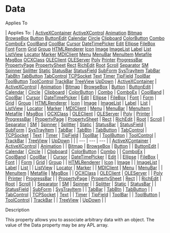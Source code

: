 




<h1 class="heading"><span class="name">Data</span></h1>

Applies To

| Applies To: | [ActiveXContainer](./activexcontainer.md) [ActiveXControl](./activexcontrol.md) [Animation](./animation.md) [Bitmap](./bitmap.md) [BrowseBox](./browsebox.md) [Button](./button.md) [ButtonEdit](./buttonedit.md) [Calendar](./calendar.md) [Circle](./circle.md) [Clipboard](./clipboard.md) [ColorButton](./colorbutton.md) [Combo](./combo.md) [ComboEx](./comboex.md) [CoolBand](./coolband.md) [CoolBar](./coolbar.md) [Cursor](./cursor.md) [DateTimePicker](./datetimepicker.md) [Edit](./edit.md) [Ellipse](./ellipse.md) [FileBox](./filebox.md) [Font](./font.md) [Form](./form.md) [Grid](./grid.md) [Group](./group.md) [HTMLRenderer](./htmlrenderer.md) [Icon](./icon.md) [Image](./image.md) [ImageList](./imagelist.md) [Label](./label.md) [List](./list.md) [ListView](./listview.md) [Locator](./locator.md) [Marker](./marker.md) [MDIClient](./mdiclient.md) [Menu](./menu.md) [MenuBar](./menubar.md) [MenuItem](./menuitem.md) [Metafile](./metafile.md) [MsgBox](./msgbox.md) [OCXClass](./ocxclass.md) [OLEClient](./oleclient.md) [OLEServer](./oleserver.md) [Poly](./poly.md) [Printer](./printer.md) [ProgressBar](./progressbar.md) [PropertyPage](./propertypage.md) [PropertySheet](./propertysheet.md) [Rect](./rect.md) [RichEdit](./richedit.md) [Root](./root.md) [Scroll](./scroll.md) [Separator](./separator.md) [SM](./sm.md) [Spinner](./spinner.md) [Splitter](./splitter.md) [Static](./static.md) [StatusBar](./statusbar.md) [StatusField](./statusfield.md) [SubForm](./subform.md) [SysTrayItem](./systrayitem.md) [TabBar](./tabbar.md) [TabBtn](./tabbtn.md) [TabButton](./tabbutton.md) [TabControl](./tabcontrol.md) [TCPSocket](./tcpsocket.md) [Text](./text.md) [Timer](./timer.md) [TipField](./tipfield.md) [ToolBar](./toolbar.md) [ToolButton](./toolbutton.md) [ToolControl](./toolcontrol.md) [TrackBar](./trackbar.md) [TreeView](./treeview.md) [UpDown](./updown.md) | [ActiveXContainer](./activexcontainer.md) | [ActiveXControl](./activexcontrol.md) | [Animation](./animation.md) | [Bitmap](./bitmap.md) | [BrowseBox](./browsebox.md) | [Button](./button.md) | [ButtonEdit](./buttonedit.md) | [Calendar](./calendar.md) | [Circle](./circle.md) | [Clipboard](./clipboard.md) | [ColorButton](./colorbutton.md) | [Combo](./combo.md) | [ComboEx](./comboex.md) | [CoolBand](./coolband.md) | [CoolBar](./coolbar.md) | [Cursor](./cursor.md) | [DateTimePicker](./datetimepicker.md) | [Edit](./edit.md) | [Ellipse](./ellipse.md) | [FileBox](./filebox.md) | [Font](./font.md) | [Form](./form.md) | [Grid](./grid.md) | [Group](./group.md) | [HTMLRenderer](./htmlrenderer.md) | [Icon](./icon.md) | [Image](./image.md) | [ImageList](./imagelist.md) | [Label](./label.md) | [List](./list.md) | [ListView](./listview.md) | [Locator](./locator.md) | [Marker](./marker.md) | [MDIClient](./mdiclient.md) | [Menu](./menu.md) | [MenuBar](./menubar.md) | [MenuItem](./menuitem.md) | [Metafile](./metafile.md) | [MsgBox](./msgbox.md) | [OCXClass](./ocxclass.md) | [OLEClient](./oleclient.md) | [OLEServer](./oleserver.md) | [Poly](./poly.md) | [Printer](./printer.md) | [ProgressBar](./progressbar.md) | [PropertyPage](./propertypage.md) | [PropertySheet](./propertysheet.md) | [Rect](./rect.md) | [RichEdit](./richedit.md) | [Root](./root.md) | [Scroll](./scroll.md) | [Separator](./separator.md) | [SM](./sm.md) | [Spinner](./spinner.md) | [Splitter](./splitter.md) | [Static](./static.md) | [StatusBar](./statusbar.md) | [StatusField](./statusfield.md) | [SubForm](./subform.md) | [SysTrayItem](./systrayitem.md) | [TabBar](./tabbar.md) | [TabBtn](./tabbtn.md) | [TabButton](./tabbutton.md) | [TabControl](./tabcontrol.md) | [TCPSocket](./tcpsocket.md) | [Text](./text.md) | [Timer](./timer.md) | [TipField](./tipfield.md) | [ToolBar](./toolbar.md) | [ToolButton](./toolbutton.md) | [ToolControl](./toolcontrol.md) | [TrackBar](./trackbar.md) | [TreeView](./treeview.md) | [UpDown](./updown.md) |  |
| --- | --- | ---  |
| [ActiveXContainer](./activexcontainer.md) | [ActiveXControl](./activexcontrol.md) | [Animation](./animation.md) |
| [Bitmap](./bitmap.md) | [BrowseBox](./browsebox.md) | [Button](./button.md) |
| [ButtonEdit](./buttonedit.md) | [Calendar](./calendar.md) | [Circle](./circle.md) |
| [Clipboard](./clipboard.md) | [ColorButton](./colorbutton.md) | [Combo](./combo.md) |
| [ComboEx](./comboex.md) | [CoolBand](./coolband.md) | [CoolBar](./coolbar.md) |
| [Cursor](./cursor.md) | [DateTimePicker](./datetimepicker.md) | [Edit](./edit.md) |
| [Ellipse](./ellipse.md) | [FileBox](./filebox.md) | [Font](./font.md) |
| [Form](./form.md) | [Grid](./grid.md) | [Group](./group.md) |
| [HTMLRenderer](./htmlrenderer.md) | [Icon](./icon.md) | [Image](./image.md) |
| [ImageList](./imagelist.md) | [Label](./label.md) | [List](./list.md) |
| [ListView](./listview.md) | [Locator](./locator.md) | [Marker](./marker.md) |
| [MDIClient](./mdiclient.md) | [Menu](./menu.md) | [MenuBar](./menubar.md) |
| [MenuItem](./menuitem.md) | [Metafile](./metafile.md) | [MsgBox](./msgbox.md) |
| [OCXClass](./ocxclass.md) | [OLEClient](./oleclient.md) | [OLEServer](./oleserver.md) |
| [Poly](./poly.md) | [Printer](./printer.md) | [ProgressBar](./progressbar.md) |
| [PropertyPage](./propertypage.md) | [PropertySheet](./propertysheet.md) | [Rect](./rect.md) |
| [RichEdit](./richedit.md) | [Root](./root.md) | [Scroll](./scroll.md) |
| [Separator](./separator.md) | [SM](./sm.md) | [Spinner](./spinner.md) |
| [Splitter](./splitter.md) | [Static](./static.md) | [StatusBar](./statusbar.md) |
| [StatusField](./statusfield.md) | [SubForm](./subform.md) | [SysTrayItem](./systrayitem.md) |
| [TabBar](./tabbar.md) | [TabBtn](./tabbtn.md) | [TabButton](./tabbutton.md) |
| [TabControl](./tabcontrol.md) | [TCPSocket](./tcpsocket.md) | [Text](./text.md) |
| [Timer](./timer.md) | [TipField](./tipfield.md) | [ToolBar](./toolbar.md) |
| [ToolButton](./toolbutton.md) | [ToolControl](./toolcontrol.md) | [TrackBar](./trackbar.md) |
| [TreeView](./treeview.md) | [UpDown](./updown.md) |  |


Description


This property allows you to associate arbitrary data with an object. The value of the Data property may be any APL array.



